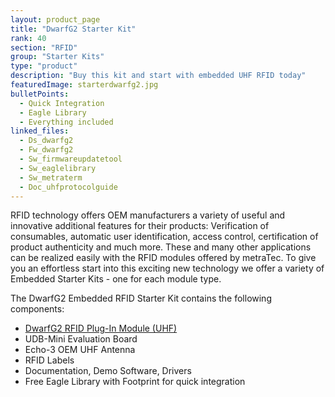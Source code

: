 ```yaml
---
layout: product_page
title: "DwarfG2 Starter Kit"
rank: 40
section: "RFID"
group: "Starter Kits"
type: "product"
description: "Buy this kit and start with embedded UHF RFID today"
featuredImage: starterdwarfg2.jpg
bulletPoints:
  - Quick Integration
  - Eagle Library 
  - Everything included
linked_files:
  - Ds_dwarfg2
  - Fw_dwarfg2
  - Sw_firmwareupdatetool
  - Sw_eaglelibrary
  - Sw_metraterm
  - Doc_uhfprotocolguide
---
```

RFID technology offers OEM manufacturers a variety of useful and innovative additional features for their products: Verification of consumables, automatic user identification, access control, certification of product authenticity and much more. These and many other applications can be realized easily with the RFID modules offered by metraTec. To give you an effortless start into this exciting new technology we offer a variety of Embedded Starter Kits - one for each module type.

The DwarfG2 Embedded RFID Starter Kit contains the following components:

* [DwarfG2 RFID Plug-In Module (UHF)](<https://www.metratec.com/en/products/rfid/modules/dwarfG2-uhf/>)
* UDB-Mini Evaluation Board
* Echo-3 OEM UHF Antenna
* RFID Labels
* Documentation, Demo Software, Drivers
* Free Eagle Library with Footprint for quick integration
